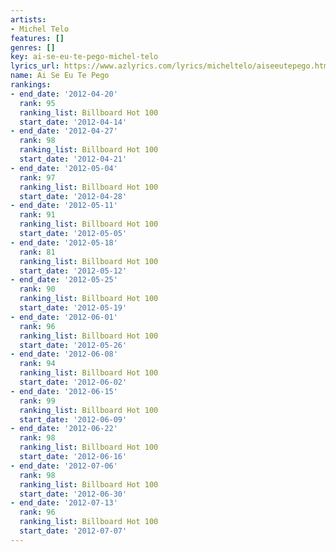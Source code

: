```yaml
---
artists:
- Michel Telo
features: []
genres: []
key: ai-se-eu-te-pego-michel-telo
lyrics_url: https://www.azlyrics.com/lyrics/micheltelo/aiseeutepego.html
name: Ai Se Eu Te Pego
rankings:
- end_date: '2012-04-20'
  rank: 95
  ranking_list: Billboard Hot 100
  start_date: '2012-04-14'
- end_date: '2012-04-27'
  rank: 98
  ranking_list: Billboard Hot 100
  start_date: '2012-04-21'
- end_date: '2012-05-04'
  rank: 97
  ranking_list: Billboard Hot 100
  start_date: '2012-04-28'
- end_date: '2012-05-11'
  rank: 91
  ranking_list: Billboard Hot 100
  start_date: '2012-05-05'
- end_date: '2012-05-18'
  rank: 81
  ranking_list: Billboard Hot 100
  start_date: '2012-05-12'
- end_date: '2012-05-25'
  rank: 90
  ranking_list: Billboard Hot 100
  start_date: '2012-05-19'
- end_date: '2012-06-01'
  rank: 96
  ranking_list: Billboard Hot 100
  start_date: '2012-05-26'
- end_date: '2012-06-08'
  rank: 94
  ranking_list: Billboard Hot 100
  start_date: '2012-06-02'
- end_date: '2012-06-15'
  rank: 99
  ranking_list: Billboard Hot 100
  start_date: '2012-06-09'
- end_date: '2012-06-22'
  rank: 98
  ranking_list: Billboard Hot 100
  start_date: '2012-06-16'
- end_date: '2012-07-06'
  rank: 98
  ranking_list: Billboard Hot 100
  start_date: '2012-06-30'
- end_date: '2012-07-13'
  rank: 96
  ranking_list: Billboard Hot 100
  start_date: '2012-07-07'
---
```

